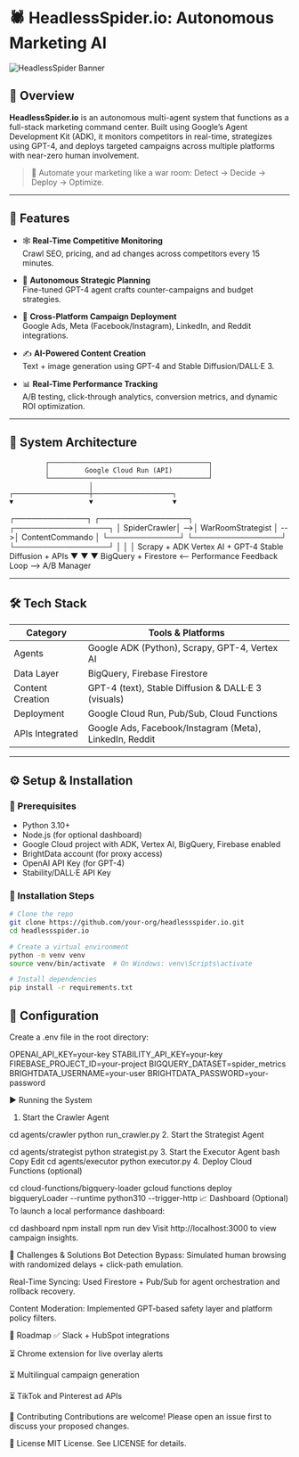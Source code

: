 # 🕷️ HeadlessSpider.io: Autonomous Marketing AI

![HeadlessSpider Banner](https://your-image-link.com/banner.jpg)

## 🧠 Overview

**HeadlessSpider.io** is an autonomous multi-agent system that functions as a full-stack marketing command center. Built using Google’s Agent Development Kit (ADK), it monitors competitors in real-time, strategizes using GPT-4, and deploys targeted campaigns across multiple platforms with near-zero human involvement.

> 📣 Automate your marketing like a war room: Detect → Decide → Deploy → Optimize.

---

## 🚀 Features

- 🕸️ **Real-Time Competitive Monitoring**  
  Crawl SEO, pricing, and ad changes across competitors every 15 minutes.

- 🧠 **Autonomous Strategic Planning**  
  Fine-tuned GPT-4 agent crafts counter-campaigns and budget strategies.

- 📢 **Cross-Platform Campaign Deployment**  
  Google Ads, Meta (Facebook/Instagram), LinkedIn, and Reddit integrations.

- ✍️ **AI-Powered Content Creation**  
  Text + image generation using GPT-4 and Stable Diffusion/DALL·E 3.

- 📊 **Real-Time Performance Tracking**  
  A/B testing, click-through analytics, conversion metrics, and dynamic ROI optimization.

---

## 🧱 System Architecture

             ┌────────────────────────────────────────┐
             │         Google Cloud Run (API)         │
             └────────────────────────────────────────┘
                        │
    ┌───────────────────┼────────────────────┐
    ▼                   ▼                    ▼
┌─────────────┐ ┌────────────────┐ ┌─────────────────┐
│ SpiderCrawler│ -->│ WarRoomStrategist │ -->│ ContentCommando │
└─────────────┘ └────────────────┘ └─────────────────┘
│ │ │
Scrapy + ADK Vertex AI + GPT-4 Stable Diffusion + APIs
▼ ▼ ▼
BigQuery + Firestore <-- Performance Feedback Loop --> A/B Manager


---

## 🛠 Tech Stack

| Category         | Tools & Platforms                                           |
|------------------|-------------------------------------------------------------|
| Agents           | Google ADK (Python), Scrapy, GPT-4, Vertex AI              |
| Data Layer       | BigQuery, Firebase Firestore                               |
| Content Creation | GPT-4 (text), Stable Diffusion & DALL·E 3 (visuals)         |
| Deployment       | Google Cloud Run, Pub/Sub, Cloud Functions                 |
| APIs Integrated  | Google Ads, Facebook/Instagram (Meta), LinkedIn, Reddit    |


---

## ⚙️ Setup & Installation

### 🔧 Prerequisites

- Python 3.10+
- Node.js (for optional dashboard)
- Google Cloud project with ADK, Vertex AI, BigQuery, Firebase enabled
- BrightData account (for proxy access)
- OpenAI API Key (for GPT-4)
- Stability/DALL·E API Key

### 🧪 Installation Steps

```bash
# Clone the repo
git clone https://github.com/your-org/headlessspider.io.git
cd headlessspider.io

# Create a virtual environment
python -m venv venv
source venv/bin/activate  # On Windows: venv\Scripts\activate

# Install dependencies
pip install -r requirements.txt
```

## 🔑 Configuration
Create a .env file in the root directory:

OPENAI_API_KEY=your-key
STABILITY_API_KEY=your-key
FIREBASE_PROJECT_ID=your-project
BIGQUERY_DATASET=spider_metrics
BRIGHTDATA_USERNAME=your-user
BRIGHTDATA_PASSWORD=your-password

▶️ Running the System
1. Start the Crawler Agent

cd agents/crawler
python run_crawler.py
2. Start the Strategist Agent

cd agents/strategist
python strategist.py
3. Start the Executor Agent
bash
Copy
Edit
cd agents/executor
python executor.py
4. Deploy Cloud Functions (optional)

cd cloud-functions/bigquery-loader
gcloud functions deploy bigqueryLoader --runtime python310 --trigger-http
📈 Dashboard (Optional)
To launch a local performance dashboard:

cd dashboard
npm install
npm run dev
Visit http://localhost:3000 to view campaign insights.

🧗 Challenges & Solutions
Bot Detection Bypass: Simulated human browsing with randomized delays + click-path emulation.

Real-Time Syncing: Used Firestore + Pub/Sub for agent orchestration and rollback recovery.

Content Moderation: Implemented GPT-based safety layer and platform policy filters.

🏁 Roadmap
✅ Slack + HubSpot integrations

⏳ Chrome extension for live overlay alerts

⏳ Multilingual campaign generation

⏳ TikTok and Pinterest ad APIs

🤝 Contributing
Contributions are welcome! Please open an issue first to discuss your proposed changes.

📄 License
MIT License. See LICENSE for details.

